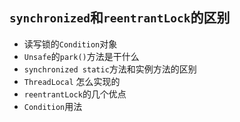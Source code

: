 ## `synchronized`和`reentrantLock`的区别
* 读写锁的`Condition`对象
* `Unsafe`的`park()`方法是干什么
* `synchronized static`方法和实例方法的区别
* `ThreadLocal` 怎么实现的
* `reentrantLock`的几个优点
*  `Condition`用法

